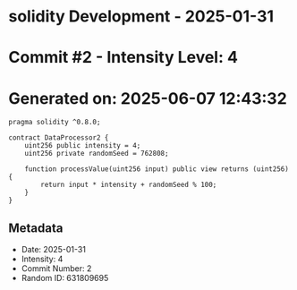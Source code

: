 ﻿# solidity Development - 2025-01-31
# Commit #2 - Intensity Level: 4
# Generated on: 2025-06-07 12:43:32
```solidity
pragma solidity ^0.8.0;

contract DataProcessor2 {
    uint256 public intensity = 4;
    uint256 private randomSeed = 762808;

    function processValue(uint256 input) public view returns (uint256) {
        return input * intensity + randomSeed % 100;
    }
}
```
## Metadata
- Date: 2025-01-31
- Intensity: 4
- Commit Number: 2
- Random ID: 631809695
